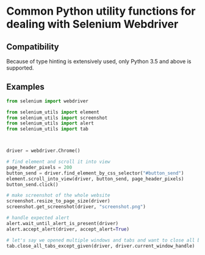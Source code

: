 # Common Python utility functions for dealing with Selenium Webdriver

## Compatibility
Because of type hinting is extensively used, only Python 3.5 and above is supported.

## Examples
```python
from selenium import webdriver

from selenium_utils import element
from selenium_utils import screenshot
from selenium_utils import alert
from selenium_utils import tab



driver = webdriver.Chrome()

# find element and scroll it into view
page_header_pixels = 200
button_send = driver.find_element_by_css_selector("#button_send")
element.scroll_into_view(driver, button_send, page_header_pixels)
button_send.click()

# make screenshot of the whole website
screenshot.resize_to_page_size(driver)
screenshot.get_screenshot(driver, "screenshot.png")

# handle expected alert
alert.wait_until_alert_is_present(driver)
alert.accept_alert(driver, accept_alert=True)

# let's say we opened multiple windows and tabs and want to close all but the current one
tab.close_all_tabs_except_given(driver, driver.current_window_handle)
```